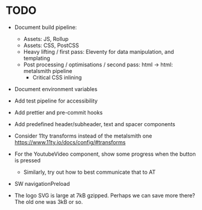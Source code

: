 # TODO

- Document build pipeline:

  - Assets: JS, Rollup
  - Assets: CSS, PostCSS
  - Heavy lifting / first pass: Eleventy for data manipulation, and templating
  - Post processing / optimisations / second pass: html -> html: metalsmith pipeline
    - Critical CSS inlining
- Document environment variables

- Add test pipeline for accessibility
- Add prettier and pre-commit hooks
- Add predefined header/subheader, text and spacer components
- Consider 11ty transforms instead of the metalsmith one https://www.11ty.io/docs/config/#transforms

- For the YoutubeVideo component, show some progress when the button is pressed

  - Similarly, try out how to best communicate that to AT

- SW navigationPreload

- The logo SVG is large at 7kB gzipped. Perhaps we can save more there? The old one was 3kB or so.
